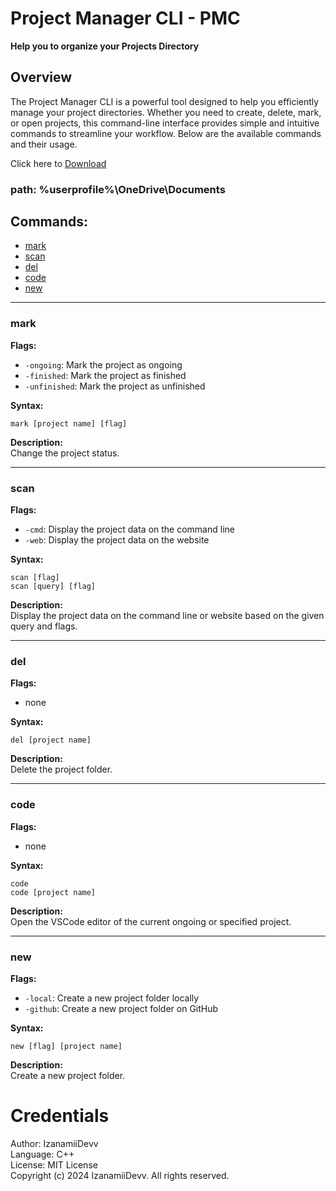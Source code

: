 # Project Manager CLI - PMC

**Help you to organize your Projects Directory**

## Overview

The Project Manager CLI is a powerful tool designed to help you efficiently manage your project directories. Whether you need to create, delete, mark, or open projects, this command-line interface provides simple and intuitive commands to streamline your workflow. Below are the available commands and their usage.

Click here to [Download](https://youtube.com)


### path: %userprofile%\OneDrive\Documents

## Commands:
- [mark](#mark)
- [scan](#scan)
- [del](#del)
- [code](#code)
- [new](#new)

---

### mark

**Flags:**  
- `-ongoing`: Mark the project as ongoing  
- `-finished`: Mark the project as finished  
- `-unfinished`: Mark the project as unfinished  

**Syntax:**  
```plaintext
mark [project name] [flag]
```

**Description:**  
Change the project status.

---

### scan

**Flags:**  
- `-cmd`: Display the project data on the command line  
- `-web`: Display the project data on the website  

**Syntax:**  
```plaintext
scan [flag]
scan [query] [flag]
```

**Description:**  
Display the project data on the command line or website based on the given query and flags.

---

### del

**Flags:**  
- none

**Syntax:**  
```plaintext
del [project name]
```

**Description:**  
Delete the project folder.

---

### code

**Flags:**  
- none

**Syntax:**  
```plaintext
code
code [project name]
```

**Description:**  
Open the VSCode editor of the current ongoing or specified project.

---

### new

**Flags:**  
- `-local`: Create a new project folder locally  
- `-github`: Create a new project folder on GitHub  

**Syntax:**  
```plaintext
new [flag] [project name]
```

**Description:**  
Create a new project folder.


# Credentials

Author: IzanamiiDevv </br>
Language: C++ </br>
License: MIT License </br>
Copyright (c) 2024 IzanamiiDevv. All rights reserved.